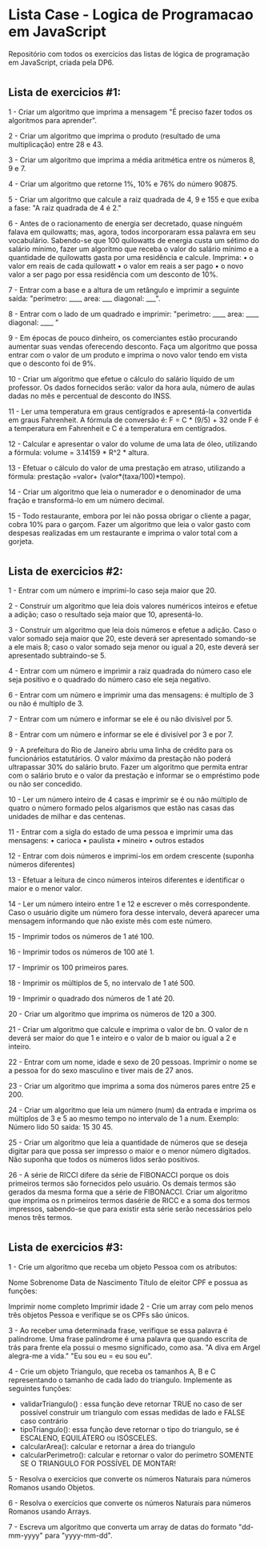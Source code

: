 # Lista Case - Logica de Programacao em JavaScript
Repositório com todos os exercícios das listas de lógica de programação em JavaScript, criada pela DP6.

#

## Lista de exercicios #1:

1 - Criar um algoritmo que imprima a mensagem "É preciso fazer todos os algoritmos para aprender".

2 - Criar um algoritmo que imprima o produto (resultado de uma multiplicação) entre 28 e 43.

3 - Criar um algoritmo que imprima a média aritmética entre os números 8, 9 e 7.

4 - Criar um algoritmo que retorne 1%, 10% e 76% do número 90875.

5 - Criar um algoritmo que calcule a raiz quadrada de 4, 9 e 155 e que exiba a fase: "A raiz quadrada de 4 é 2."

6 - Antes de o racionamento de energia ser decretado, quase ninguém falava em quilowatts; mas, agora, todos incorporaram essa palavra em seu vocabulário. Sabendo-se que 100 quilowatts de energia custa um sétimo do salário mínimo, fazer um algoritmo que receba o valor do salário mínimo e a quantidade de quilowatts gasta por uma residência e calcule. Imprima:
• o valor em reais de cada quilowatt
• o valor em reais a ser pago
• o novo valor a ser pago por essa residência com um desconto de 10%.

7 - Entrar com a base e a altura de um retângulo e imprimir a seguinte saída:
"perímetro: ____
area: ___
diagonal: ___".

8 - Entrar com o lado de um quadrado e imprimir:
"perimetro: ____
area: ____
diagonal: ____ "

9 - Em épocas de pouco dinheiro, os comerciantes estão procurando aumentar suas vendas oferecendo desconto. Faça um algoritmo que possa entrar com o valor de um produto e imprima o novo valor tendo em vista que o desconto foi de 9%.

10 - Criar um algoritmo que efetue o cálculo do salário líquido de um professor. Os dados fornecidos serão: valor da hora aula, número de aulas dadas no mês e percentual de desconto do INSS.

11 - Ler uma temperatura em graus centígrados e apresentá-la convertida em graus Fahrenheit. A fórmula de conversão é: F = C * (9/5) + 32 onde F é a temperatura em Fahrenheit e C é a temperatura em centígrados.

12 - Calcular e apresentar o valor do volume de uma lata de óleo, utilizando a fórmula: volume = 3.14159 * R^2 * altura. 

13 - Efetuar o cálculo do valor de uma prestação em atraso, utilizando a fórmula: prestação =valor+ (valor*(taxa/100)*tempo). 

14 - Criar um algoritmo que leia o numerador e o denominador de uma fração e transformá-lo em um número decimal.

 
15 - Todo restaurante, embora por lei não possa obrigar o cliente a pagar, cobra 10%
para o garçom. Fazer um algoritmo que leia o valor gasto com despesas realizadas em um restaurante e imprima o valor total com a gorjeta.

#

## Lista de exercicios #2:

1 - Entrar com um número e imprimi-lo caso seja maior que 20.

2 - Construir um algoritmo que leia dois valores numéricos inteiros e efetue a adição; caso o resultado seja maior que 10, apresentá-lo. 

3 - Construir um algoritmo que leia dois números e efetue a adição. Caso o valor somado seja maior que 20, este deverá ser apresentado somando-se a ele mais 8; caso o valor somado seja menor ou igual a 20, este deverá ser apresentado subtraindo-se 5.

4 - Entrar com um número e imprimir a raiz quadrada do número caso ele seja positivo e o quadrado do número caso ele seja negativo. 

6 - Entrar com um número e imprimir uma das mensagens: é multiplo de 3 ou não é multiplo de 3.

7 - Entrar com um número e informar se ele é ou não divisível por 5.

8 - Entrar com um número e informar se ele é divisível por 3 e por 7. 

9 - A prefeitura do Rio de Janeiro abriu uma linha de crédito para os funcionários estatutários. O valor máximo da prestação não poderá ultrapassar 30% do salário bruto. Fazer um algoritmo que permita entrar com o salário bruto e o valor da prestação e informar se o empréstimo pode ou não ser concedido.

10 - Ler um número inteiro de 4 casas e imprimir se é ou não múltiplo de quatro o número formado pelos algarismos que estão nas casas das unidades de milhar e das centenas. 

11 - Entrar com a sigla do estado de uma pessoa e imprimir uma das mensagens:
• carioca
• paulista
• mineiro
• outros estados

12 - Entrar com dois números e imprimi-los em ordem crescente (suponha números diferentes)

13 - Efetuar a leitura de cinco números inteiros diferentes e identificar o maior e o menor valor.

14 - Ler um número inteiro entre 1 e 12 e escrever o mês correspondente. Caso o usuário digite um número fora desse intervalo, deverá aparecer uma mensagem informando que não existe mês com este número.

15 - Imprimir todos os números de 1 até 100. 

16 - Imprimir todos os números de 100 até 1. 

17 - Imprimir os 100 primeiros pares. 

18 - Imprimir os múltiplos de 5, no intervalo de 1 até 500. 

19 - Imprimir o quadrado dos números de 1 até 20.

20 - Criar um algoritmo que imprima os números de 120 a 300. 

21 - Criar um algoritmo que calcule e imprima o valor de bn. O valor de n deverá ser
maior do que 1 e inteiro e o valor de b maior ou igual a 2 e inteiro. 

22 - Entrar com um nome, idade e sexo de 20 pessoas. Imprimir o nome se a pessoa for
do sexo masculino e tiver mais de 27 anos. 

23 - Criar um algoritmo que imprima a soma dos números pares entre 25 e 200. 

24 - Criar um algoritmo que leia um número (num) da entrada e imprima os múltiplos de 3 e 5 ao mesmo tempo no intervalo de 1 a num. Exemplo: Número lido 50 saída: 15 30 45.

25 - Criar um algoritmo que leia a quantidade de números que se deseja digitar para que possa ser impresso o maior e o menor número digitados. Não suponha que todos os números lidos serão positivos.

 
26 - A série de RICCI difere da série de FIBONACCI porque os dois primeiros termos são fornecidos pelo usuário. Os demais termos são gerados da mesma forma que a série de FIBONACCI. Criar um algoritmo que imprima os n primeiros termos dasérie de RICC e a soma dos termos impressos, sabendo-se que para existir esta série serão necessários pelo menos três termos.

#

## Lista de exercicios #3:

1 - Crie um algoritmo que receba um objeto Pessoa com os atributos:

Nome
Sobrenome
Data de Nascimento
Título de eleitor
CPF
e possua as funções:

Imprimir nome completo
Imprimir idade
2 - Crie um array com pelo menos três objetos Pessoa e verifique se os CPFs são únicos.

3 - Ao receber uma determinada frase, verifique se essa palavra é palíndrome. Uma frase palíndrome é uma palavra que quando escrita de trás para frente ela possui o mesmo significado, como asa. "A diva em Argel alegra-me a vida." "Eu sou eu = eu sou eu".

4 - Crie um objeto Triangulo, que receba os tamanhos A, B e C representando o tamanho de cada lado do triangulo. Implemente as seguintes funções:

- validarTriangulo() : essa função deve retornar TRUE no caso de ser possível construir um triangulo com essas medidas de lado e FALSE caso contrário
- tipoTriangulo(): essa função deve retornar o tipo do triangulo, se é ESCALENO, EQUILÁTERO ou ISÓSCELES. 
- calcularArea(): calcular e retornar a área do triangulo
- calcularPerimetro(): calcular e retornar o valor do perímetro SOMENTE SE O TRIANGULO FOR POSSÍVEL DE MONTAR!

5 - Resolva o exercícios que converte os números Naturais para números Romanos usando Objetos.

6 - Resolva o exercícios que converte os números Naturais para números Romanos usando Arrays.

 
7 - Escreva um algoritmo que converta um array de datas do formato "dd-mm-yyyy" para "yyyy-mm-dd".